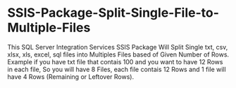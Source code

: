 # SSIS-Package-Split-Single-File-to-Multiple-Files
This SQL Server Integration Services SSIS Package Will Split Single txt, csv, xlsx, xls, excel, sql files into Multiples Files based of Given Number of Rows. Example if you have txt file that contais 100 and you want to have 12 Rows in each file, So you will have 8 Files, each file contais 12 Rows and 1 file will have 4 Rows (Remaining or Leftover Rows).
